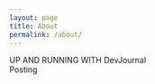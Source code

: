 ```yaml
---
layout: page
title: About
permalink: /about/
---
```

<div class="man-title">
  UP AND RUNNING WITH DevJournal
</div>
<div class="manual manual-title">
  Posting
  </div>
<p>  <div class="manual-content">

  

  </div>
</p>
